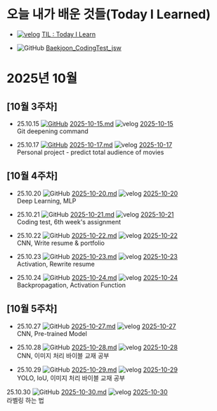 # 오늘 내가 배운 것들(Today I Learned)

- [![velog](https://img.shields.io/badge/Velog-20C997?style=for-the-badge&logo=Velog&logoColor=white)](https://velog.io/@swoo64/series/TIL-Today-I-Learn) [TIL : Today I Learn](https://velog.io/@swoo64/series/TIL-Today-I-Learn)

- ![GitHub](https://img.shields.io/badge/GitHub-181717?style=for-the-badge&logo=GitHub&logoColor=white) [Baekjoon_CodingTest_jsw](https://github.com/Max-JI64/Baekjoon_CodingTest_jsw)

# 2025년 10월
## [10월 3주차]
- 25.10.15 [![GitHub](https://img.shields.io/badge/GitHub-181717?style=for-the-badge&logo=GitHub&logoColor=white)](https://github.com/100-hours-a-week/max-til/blob/main/Oct/2025-10-15.md) [2025-10-15.md](https://github.com/100-hours-a-week/max-til/blob/main/Oct/2025-10-15.md) ![velog](https://img.shields.io/badge/Velog-20C997?style=for-the-badge&logo=Velog&logoColor=white) [2025-10-15](https://velog.io/@swoo64/2025-10-15)  
Git deepening command

- 25.10.17 [![GitHub](https://img.shields.io/badge/GitHub-181717?style=for-the-badge&logo=GitHub&logoColor=white)](https://github.com/100-hours-a-week/max-til/blob/main/Oct/2025-10-17.md) [2025-10-17.md](https://github.com/100-hours-a-week/max-til/blob/main/Oct/2025-10-17.md) ![velog](https://img.shields.io/badge/Velog-20C997?style=for-the-badge&logo=Velog&logoColor=white) [2025-10-17](https://velog.io/@swoo64/2025-10-17)  
Personal project - predict total audience of movies

## [10월 4주차]
- 25.10.20 ![GitHub](https://img.shields.io/badge/GitHub-181717?style=for-the-badge&logo=GitHub&logoColor=white) [2025-10-20.md](https://github.com/100-hours-a-week/max-til/blob/main/Oct/2025-10-20.md) ![velog](https://img.shields.io/badge/Velog-20C997?style=for-the-badge&logo=Velog&logoColor=white) [2025-10-20](https://velog.io/@swoo64/2025-10-20)  
Deep Learning, MLP

- 25.10.21 ![GitHub](https://img.shields.io/badge/GitHub-181717?style=for-the-badge&logo=GitHub&logoColor=white) [2025-10-21.md](https://github.com/100-hours-a-week/max-til/blob/main/Oct/2025-10-21.md) ![velog](https://img.shields.io/badge/Velog-20C997?style=for-the-badge&logo=Velog&logoColor=white) [2025-10-21](https://velog.io/@swoo64/2025-10-21)  
Coding test, 6th week's assignment

- 25.10.22 ![GitHub](https://img.shields.io/badge/GitHub-181717?style=for-the-badge&logo=GitHub&logoColor=white) [2025-10-22.md](https://github.com/100-hours-a-week/max-til/blob/main/Oct/2025-10-22.md) ![velog](https://img.shields.io/badge/Velog-20C997?style=for-the-badge&logo=Velog&logoColor=white) [2025-10-22](https://velog.io/@swoo64/2025-10-22)  
CNN, Write resume & portfolio

- 25.10.23 ![GitHub](https://img.shields.io/badge/GitHub-181717?style=for-the-badge&logo=GitHub&logoColor=white) [2025-10-23.md](https://github.com/100-hours-a-week/max-til/blob/main/Oct/2025-10-23.md) ![velog](https://img.shields.io/badge/Velog-20C997?style=for-the-badge&logo=Velog&logoColor=white) [2025-10-23](https://velog.io/@swoo64/2025-10-23)  
Activation, Rewrite resume

- 25.10.24 ![GitHub](https://img.shields.io/badge/GitHub-181717?style=for-the-badge&logo=GitHub&logoColor=white) [2025-10-24.md](https://github.com/100-hours-a-week/max-til/blob/main/Oct/2025-10-24.md) ![velog](https://img.shields.io/badge/Velog-20C997?style=for-the-badge&logo=Velog&logoColor=white) [2025-10-24](https://velog.io/@swoo64/2025-10-24)  
Backpropagation, Activation Function

## [10월 5주차]
- 25.10.27 ![GitHub](https://img.shields.io/badge/GitHub-181717?style=for-the-badge&logo=GitHub&logoColor=white) [2025-10-27.md](https://github.com/100-hours-a-week/max-til/blob/main/Oct/2025-10-27.md) ![velog](https://img.shields.io/badge/Velog-20C997?style=for-the-badge&logo=Velog&logoColor=white) [2025-10-27](https://velog.io/@swoo64/2025-10-27)  
CNN, Pre-trained Model

- 25.10.28 ![GitHub](https://img.shields.io/badge/GitHub-181717?style=for-the-badge&logo=GitHub&logoColor=white) [2025-10-28.md](https://github.com/100-hours-a-week/max-til/blob/main/Oct/2025-10-28.md) ![velog](https://img.shields.io/badge/Velog-20C997?style=for-the-badge&logo=Velog&logoColor=white) [2025-10-28](https://velog.io/@swoo64/2025-10-28)  
CNN, 이미지 처리 바이블 교재 공부

- 25.10.29 ![GitHub](https://img.shields.io/badge/GitHub-181717?style=for-the-badge&logo=GitHub&logoColor=white) [2025-10-29.md](https://github.com/100-hours-a-week/max-til/blob/main/Oct/2025-10-29.md) ![velog](https://img.shields.io/badge/Velog-20C997?style=for-the-badge&logo=Velog&logoColor=white) [2025-10-29](https://velog.io/@swoo64/2025-10-29)  
YOLO, IoU, 이미지 처리 바이블 교재 공부

 25.10.30 ![GitHub](https://img.shields.io/badge/GitHub-181717?style=for-the-badge&logo=GitHub&logoColor=white) [2025-10-30.md](https://github.com/100-hours-a-week/max-til/blob/main/Oct/2025-10-30.md) ![velog](https://img.shields.io/badge/Velog-20C997?style=for-the-badge&logo=Velog&logoColor=white) [2025-10-30](https://velog.io/@swoo64/2025-10-30)  
라벨링 하는 법

